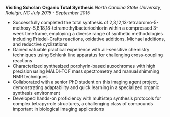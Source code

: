 **Visiting Scholar: Organic Total Synthesis**
*North Carolina State University, Raleigh, NC*
*July 2015 - September 2015*

- Successfully completed the total synthesis of 2,3,12,13-tetrabromo-5-methoxy-8,8,18,18-tetramethylbacteriochlorin within a compressed 3-week timeframe, employing a diverse range of synthetic methodologies including Friedel-Crafts reactions, oxidative additions, Michael additions, and reductive cyclizations
- Gained valuable practical experience with air-sensitive chemistry techniques using Schlenk line apparatus for challenging cross-coupling reactions
- Characterized synthesized porphyrin-based auxochromes with high precision using MALDI-TOF mass spectrometry and manual shimming NMR techniques
- Collaborated with a senior PhD student on this imaging agent project, demonstrating adaptability and quick learning in a specialized organic synthesis environment
- Developed hands-on proficiency with multistep synthesis protocols for complex tetrapyrrole structures, a challenging class of compounds important in biological imaging applications
